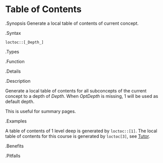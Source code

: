 # Table of Contents

.Synopsis
Generate a local table of contents of current concept.

.Syntax

`loctoc::[_Depth_]`

.Types

.Function

.Details

.Description

Generate a local table of contents for all subconcepts of the current concept to a depth of _Depth_.
When _OptDepth_ is missing, 1 will be used as default depth.

This is useful for summary pages.

.Examples

A table of contents of 1 level deep is generated by `loctoc::[1]`.
The local table of contents for this course is generated by `loctoc[3]`, see [Tutor]((Tutor)).

.Benefits

.Pitfalls

